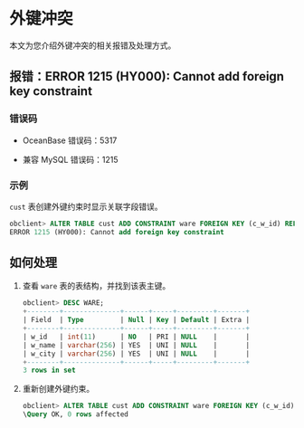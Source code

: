 # 外键冲突

本文为您介绍外键冲突的相关报错及处理方式。

## 报错：ERROR 1215 (HY000): Cannot add foreign key constraint

### 错误码

* OceanBase 错误码：5317

* 兼容 MySQL 错误码：1215

### 示例

`cust` 表创建外键约束时显示关联字段错误。

```sql
obclient> ALTER TABLE cust ADD CONSTRAINT ware FOREIGN KEY (c_w_id) REFERENCES ware(w_name);
ERROR 1215 (HY000): Cannot add foreign key constraint
```

## 如何处理

1. 查看 `ware` 表的表结构，并找到该表主键。

   ```sql
   obclient> DESC WARE;
   +--------+--------------+------+-----+---------+-------+
   | Field  | Type         | Null | Key | Default | Extra |
   +--------+--------------+------+-----+---------+-------+
   | w_id   | int(11)      | NO   | PRI | NULL    |       |
   | w_name | varchar(256) | YES  | UNI | NULL    |       |
   | w_city | varchar(256) | YES  | UNI | NULL    |       |
   +--------+--------------+------+-----+---------+-------+
   3 rows in set
   ```

2. 重新创建外键约束。

   ```sql
   obclient> ALTER TABLE cust ADD CONSTRAINT ware FOREIGN KEY (c_w_id) REFERENCES ware(w_id);
   \Query OK, 0 rows affected
   ```
